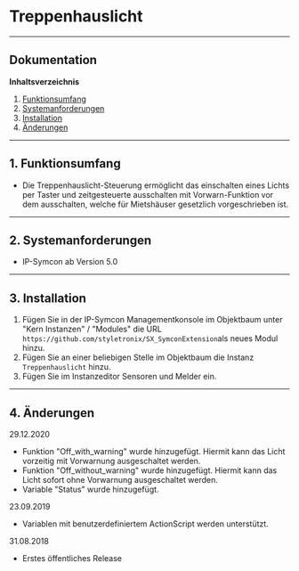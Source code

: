 #  Treppenhauslicht
---
## Dokumentation

**Inhaltsverzeichnis**

1. [Funktionsumfang](#1-funktionsumfang)
2. [Systemanforderungen](#2-systemanforderungen)
3. [Installation](#3-installation)
4. [Änderungen](#4-änderungen)
---


## 1. Funktionsumfang
- Die Treppenhauslicht-Steuerung ermöglicht das einschalten eines Lichts per Taster und zeitgesteuerte ausschalten mit Vorwarn-Funktion vor dem ausschalten, welche für Mietshäuser gesetzlich vorgeschrieben ist.
---


## 2. Systemanforderungen
- IP-Symcon ab Version 5.0
---


## 3. Installation
1. Fügen Sie in der IP-Symcon Managementkonsole im Objektbaum unter "Kern Instanzen" / "Modules" die URL `https://github.com/styletronix/SX_SymconExtension`als neues Modul hinzu.
2. Fügen Sie an einer beliebigen Stelle im Objektbaum die Instanz  `Treppenhauslicht` hinzu.
3. Fügen Sie im Instanzeditor Sensoren und Melder ein.
---

## 4. Änderungen
29.12.2020
- Funktion "Off_with_warning" wurde hinzugefügt. Hiermit kann das Licht vorzeitig mit Vorwarnung ausgeschaltet werden.
- Funktion "Off_without_warning" wurde hinzugefügt. Hiermit kann das Licht sofort ohne Vorwarnung ausgeschaltet werden.
- Variable "Status" wurde hinzugefügt.

23.09.2019
- Variablen mit benutzerdefiniertem ActionScript werden unterstützt.

31.08.2018
- Erstes öffentliches Release
